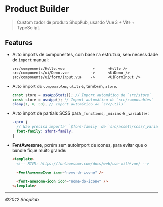 # Product Builder

> Customizador de produto ShopPub, usando Vue 3 + Vite + TypeScript.

## Features

- Auto imports de componentes, com base na estrutrua, sem necessidade de `import` manual:
  ```
  src/components/Hello.vue            ->      <Hello />
  src/components/ui/Demo.vue          ->      <UiDemo />
  src/components/ui/form/Input.vue    ->      <UiFormInput />
  ```
- Auto import de `composables`, `utils` e, também, `store`:
  ```js
  const store = useAppState(); // Import automático de `src/store`
  const store = useApp(); // Import automático de `src/composables`
  clamp(1, 0, 30); // Import automático de `src/utils`
  ```
- Auto import de partials SCSS para `_functions`, `_mixins` e `_variables`:
  ```scss
  .xpto {
    // Não precisa importar `$font-family` de `src/assets/scss/_variables.scss`
    font-family: $font-family;
  }
  ```
- **FontAwesome**, porém sem autoimport de ícones, para evitar que o bundle fique muito grande:
  ```html
  <template>
    <!-- RTFM: https://fontawesome.com/docs/web/use-with/vue/ -->

    <FontAwesomeIcon icon="nome-do-icone" />

    <font-awesome-icon icon="nome-do-icone" />
  </template>
  ```

-----

_&copy;2022 ShopPub_
